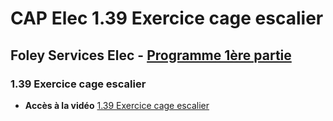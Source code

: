 # CAP Elec 1.39 Exercice cage escalier
## Foley Services Elec - [Programme 1ère partie](../1ere_partie/README.md)

### 1.39 Exercice cage escalier

- **Accès à la vidéo** [1.39 Exercice cage escalier](https://youtu.be/_1x-YoNrlTU)

#### 